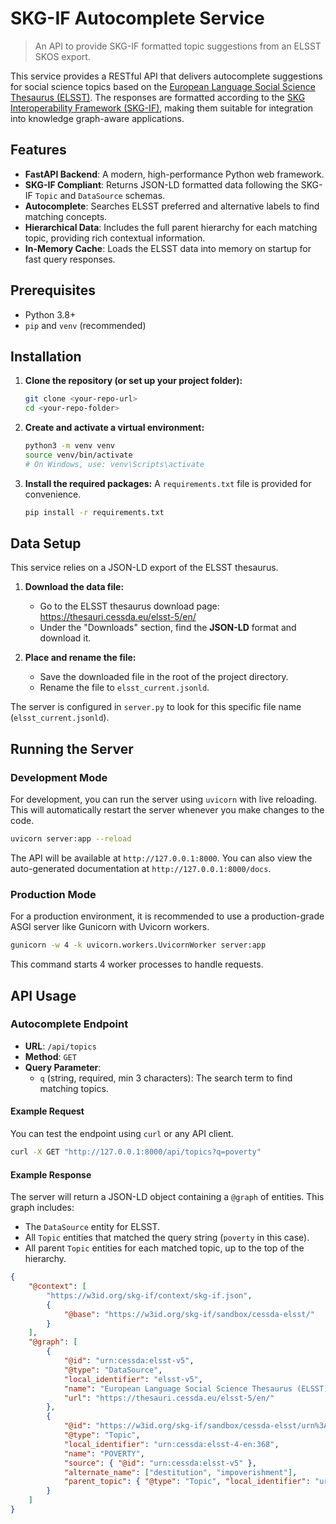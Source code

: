 # SKG-IF Autocomplete Service

> An API to provide SKG-IF formatted topic suggestions from an ELSST SKOS export.

This service provides a RESTful API that delivers autocomplete suggestions for social science topics based on the [European Language Social Science Thesaurus (ELSST)](https://thesauri.cessda.eu/elsst-5/en/). The responses are formatted according to the [SKG Interoperability Framework (SKG-IF)](https://w3id.org/skg-if/spec), making them suitable for integration into knowledge graph-aware applications.

## Features

-   **FastAPI Backend**: A modern, high-performance Python web framework.
-   **SKG-IF Compliant**: Returns JSON-LD formatted data following the SKG-IF `Topic` and `DataSource` schemas.
-   **Autocomplete**: Searches ELSST preferred and alternative labels to find matching concepts.
-   **Hierarchical Data**: Includes the full parent hierarchy for each matching topic, providing rich contextual information.
-   **In-Memory Cache**: Loads the ELSST data into memory on startup for fast query responses.

## Prerequisites

-   Python 3.8+
-   `pip` and `venv` (recommended)

## Installation

1.  **Clone the repository (or set up your project folder):**
    ```bash
    git clone <your-repo-url>
    cd <your-repo-folder>
    ```

2.  **Create and activate a virtual environment:**
    ```bash
    python3 -m venv venv
    source venv/bin/activate
    # On Windows, use: venv\Scripts\activate
    ```

3.  **Install the required packages:**
    A `requirements.txt` file is provided for convenience.
    ```bash
    pip install -r requirements.txt
    ```

## Data Setup

This service relies on a JSON-LD export of the ELSST thesaurus.

1.  **Download the data file:**
    -   Go to the ELSST thesaurus download page: https://thesauri.cessda.eu/elsst-5/en/
    -   Under the "Downloads" section, find the **JSON-LD** format and download it.

2.  **Place and rename the file:**
    -   Save the downloaded file in the root of the project directory.
    -   Rename the file to `elsst_current.jsonld`.

The server is configured in `server.py` to look for this specific file name (`elsst_current.jsonld`).

## Running the Server

### Development Mode

For development, you can run the server using `uvicorn` with live reloading. This will automatically restart the server whenever you make changes to the code.

```bash
uvicorn server:app --reload
```

The API will be available at `http://127.0.0.1:8000`. You can also view the auto-generated documentation at `http://127.0.0.1:8000/docs`.

### Production Mode

For a production environment, it is recommended to use a production-grade ASGI server like Gunicorn with Uvicorn workers.

```bash
gunicorn -w 4 -k uvicorn.workers.UvicornWorker server:app
```

This command starts 4 worker processes to handle requests.

## API Usage

### Autocomplete Endpoint

-   **URL**: `/api/topics`
-   **Method**: `GET`
-   **Query Parameter**:
    -   `q` (string, required, min 3 characters): The search term to find matching topics.

#### Example Request

You can test the endpoint using `curl` or any API client.

```bash
curl -X GET "http://127.0.0.1:8000/api/topics?q=poverty"
```

#### Example Response

The server will return a JSON-LD object containing a `@graph` of entities. This graph includes:
-   The `DataSource` entity for ELSST.
-   All `Topic` entities that matched the query string (`poverty` in this case).
-   All parent `Topic` entities for each matched topic, up to the top of the hierarchy.

```json
{
    "@context": [
        "https://w3id.org/skg-if/context/skg-if.json",
        {
            "@base": "https://w3id.org/skg-if/sandbox/cessda-elsst/"
        }
    ],
    "@graph": [
        {
            "@id": "urn:cessda:elsst-v5",
            "@type": "DataSource",
            "local_identifier": "elsst-v5",
            "name": "European Language Social Science Thesaurus (ELSST) - Version 5",
            "url": "https://thesauri.cessda.eu/elsst-5/en/"
        },
        {
            "@id": "https://w3id.org/skg-if/sandbox/cessda-elsst/urn%3Acessda%3Aelsst-4-en%3A368",
            "@type": "Topic",
            "local_identifier": "urn:cessda:elsst-4-en:368",
            "name": "POVERTY",
            "source": { "@id": "urn:cessda:elsst-v5" },
            "alternate_name": ["destitution", "impoverishment"],
            "parent_topic": { "@type": "Topic", "local_identifier": "urn:cessda:elsst-4-en:367" }
        }
    ]
}
```